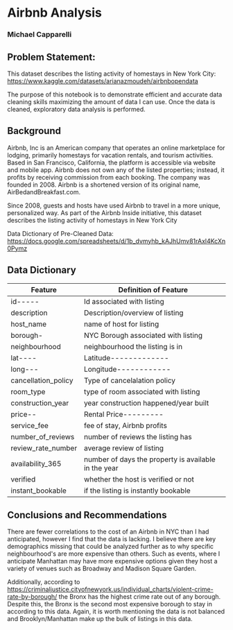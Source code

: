 # Airbnb Analysis
### Michael Capparelli

## Problem Statement:

This dataset describes the listing activity of homestays in New York City: https://www.kaggle.com/datasets/arianazmoudeh/airbnbopendata

The purpose of this notebook is to demonstrate efficient and accurate data cleaning skills maximizing the amount of data I can use. Once the data is cleaned, exploratory data analysis is performed.

## Background

Airbnb, Inc is an American company that operates an online marketplace for lodging, primarily homestays for vacation rentals, and tourism activities. Based in San Francisco, California, the platform is accessible via website and mobile app. Airbnb does not own any of the listed properties; instead, it profits by receiving commission from each booking. The company was founded in 2008. Airbnb is a shortened version of its original name, AirBedandBreakfast.com.

Since 2008, guests and hosts have used Airbnb to travel in a more unique, personalized way. As part of the Airbnb Inside initiative, this dataset describes the listing activity of homestays in New York City

Data Dictionary of Pre-Cleaned Data: https://docs.google.com/spreadsheets/d/1b_dvmyhb_kAJhUmv81rAxl4KcXn0Pymz


## Data Dictionary

|Feature|Definition of Feature|
|-------|---------------------|
|id-----|Id associated with listing|
|description|Description/overview of listing|
|host_name|name of host for listing|
|borough-|NYC Borough associated with listing|
|neighbourhood|neighbourhood the listing is in|
|lat----|Latitude-------------|
|long---|Longitude------------|
|cancellation_policy|Type of cancelalation policy|
|room_type|type of room associated with listing|
|construction_year|year construction happened/year built|
|price--|Rental Price---------|
|service_fee|fee of stay, Airbnb profits|
|number_of_reviews|number of reviews the listing has|
|review_rate_number|average review of listing|
|availability_365|number of days the property is available in the year|
|verified|whether the host is verified or not|
|instant_bookable| if the listing is instantly bookable


## Conclusions and Recommendations

There are fewer correlations to the cost of an Airbnb in NYC than I had anticipated, however I find that the data is lacking. I believe there are key demographics missing that could be analyzed further as to why specific neighbourhood's are more expensive than others. Such as events, where I anticipate Manhattan may have more expensive options given they host a variety of venues such as Broadway and Madison Square Garden.

Additionally, according to https://criminaljustice.cityofnewyork.us/individual_charts/violent-crime-rate-by-borough/ the Bronx has the highest crime rate out of any borough. Despite this, the Bronx is the second most expensive borough to stay in according to this data. Again, it is worth mentioning the data is not balanced and Brooklyn/Manhattan make up the bulk of listings in this data.


